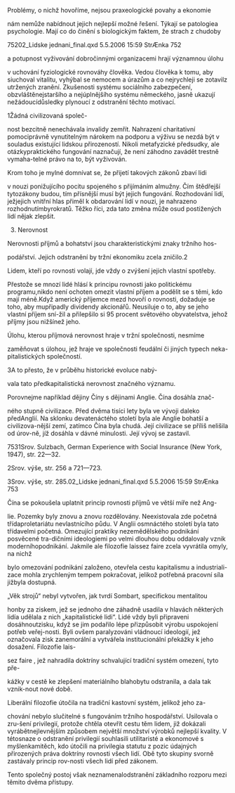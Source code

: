 
Problémy, o nichž hovoříme, nejsou praxeologické povahy a ekonomie

nám nemůže nabídnout jejich nejlepší možné řešení. Týkají se patologiea psychologie. Mají co do činění s biologickým faktem, že strach z chudoby

75202_Lidske jednani_final.qxd 5.5.2006 15:59 StrÆnka 752

a potupnost vyživování dobročinnými organizacemi hrají významnou úlohu

v uchování fyziologické rovnováhy člověka. Vedou člověka k tomu, aby siuchoval vitalitu, vyhýbal se nemocem a úrazům a co nejrychleji se zotavilz utržených zranění. Zkušenosti systému sociálního zabezpečení, obzvláštěnejstaršího a nejúplnějšího systému německého, jasně ukazují nežádoucídůsledky plynoucí z odstranění těchto motivací.

1Žádná civilizovaná společ-

nost bezcitně nenechávala invalidy zemřít. Nahrazení charitativní pomociprávně vynutitelným nárokem na podporu a výživu se nezdá být v souladus existující lidskou přirozeností. Nikoli metafyzické předsudky, ale otázkypraktického fungování naznačují, že není záhodno zavádět trestně vymaha-telné právo na to, být vyživován.

Krom toho je mylné domnívat se, že přijetí takových zákonů zbaví lidi

v nouzi ponižujícího pocitu spojeného s přijímáním almužny. Čím štědřejší tytozákony budou, tím přísnější musí být jejich fungování. Rozhodování lidí, ježjejich vnitřní hlas přiměl k obdarování lidí v nouzi, je nahrazeno rozhodnutímbyrokratů. Těžko říci, zda tato změna může osud postižených lidí nějak zlepšit.

3. Nerovnost

Nerovnosti příjmů a bohatství jsou charakteristickými znaky tržního hos-

podářství. Jejich odstranění by tržní ekonomiku zcela zničilo.2

Lidem, kteří po rovnosti volají, jde vždy o zvýšení jejich vlastní spotřeby.

Přestože se mnozí lidé hlásí k principu rovnosti jako politickému programu,nikdo není ochoten omezit vlastní příjem a podělit se s těmi, kdo mají méně.Když americký příjemce mezd hovoří o rovnosti, dožaduje se toho, aby mupřipadly dividendy akcionářů. Neusiluje o to, aby se jeho vlastní příjem sní-žil a přilepšilo si 95 procent světového obyvatelstva, jehož příjmy jsou nižšínež jeho.

Úlohu, kterou příjmová nerovnost hraje v tržní společnosti, nesmíme

zaměňovat s úlohou, jež hraje ve společnosti feudální či jiných typech neka-pitalistických společností.

3A to přesto, že v průběhu historické evoluce nabý-

vala tato předkapitalistická nerovnost značného významu.

Porovnejme například dějiny Číny s dějinami Anglie. Čína dosáhla znač-

ného stupně civilizace. Před dvěma tisíci lety byla ve vývoji daleko předAnglií. Na sklonku devatenáctého století byla ale Anglie bohatší a civilizova-nější zemí, zatímco Čína byla chudá. Její civilizace se příliš nelišila od úrov-ně, jíž dosáhla v dávné minulosti. Její vývoj se zastavil.

7531Srov. Sulzbach, German Experience with Social Insurance (New York, 1947), str. 22—32.

2Srov. výše, str. 256 a 721—723.

3Srov. výše, str. 285.02_Lidske jednani_final.qxd 5.5.2006 15:59 StrÆnka 753

Čína se pokoušela uplatnit princip rovnosti příjmů ve větší míře než Ang-

lie. Pozemky byly znovu a znovu rozdělovány. Neexistovala zde početná třídaproletariátu nevlastnícího půdu. V Anglii osmnáctého století byla tato třídavelmi početná. Omezující praktiky nezemědělského podnikání posvěcené tra-dičními ideologiemi po velmi dlouhou dobu oddalovaly vznik moderníhopodnikání. Jakmile ale filozofie laissez faire zcela vyvrátila omyly, na nichž

bylo omezování podnikání založeno, otevřela cestu kapitalismu a industriali-zace mohla zrychleným tempem pokračovat, jelikož potřebná pracovní síla jižbyla dostupná.

„Věk strojů“ nebyl vytvořen, jak tvrdí Sombart, specifickou mentalitou

honby za ziskem, jež se jednoho dne záhadně usadila v hlavách některých lidía udělala z nich „kapitalistické lidi“. Lidé vždy byli připraveni dosáhnoutzisku, když se jim podařilo lépe přizpůsobit výrobu uspokojení potřeb veřej-nosti. Byli ovšem paralyzováni vládnoucí ideologií, jež označovala zisk zanemorální a vytvářela institucionální překážky k jeho dosažení. Filozofie lais-

sez faire , jež nahradila doktríny schvalující tradiční systém omezení, tyto pře-

kážky v cestě ke zlepšení materiálního blahobytu odstranila, a dala tak vznik-nout nové době.

Liberální filozofie útočila na tradiční kastovní systém, jelikož jeho za-

chování nebylo slučitelné s fungováním tržního hospodářství. Usilovala o zru-šení privilegií, protože chtěla otevřít cestu těm lidem, již dokázali vyrábětnejlevnějším způsobem největší množství výrobků nejlepší kvality. V tétosnaze o odstranění privilegií souhlasili utilitaristé a ekonomové s myšlenkamitěch, kdo útočili na privilegia statutu z pozic údajných přirozených práva doktríny rovnosti všech lidí. Obě tyto skupiny svorně zastávaly princip rov-nosti všech lidí před zákonem.

Tento společný postoj však neznamenalodstranění základního rozporu mezi těmito dvěma přístupy.
